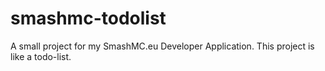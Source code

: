 # smashmc-todolist
A small project for my SmashMC.eu Developer Application. This project is like a todo-list.
